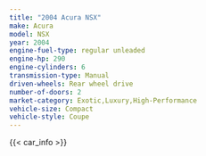 ```yaml
---
title: "2004 Acura NSX"
make: Acura
model: NSX
year: 2004
engine-fuel-type: regular unleaded
engine-hp: 290
engine-cylinders: 6
transmission-type: Manual
driven-wheels: Rear wheel drive
number-of-doors: 2
market-category: Exotic,Luxury,High-Performance
vehicle-size: Compact
vehicle-style: Coupe
---
```


{{< car_info >}}
